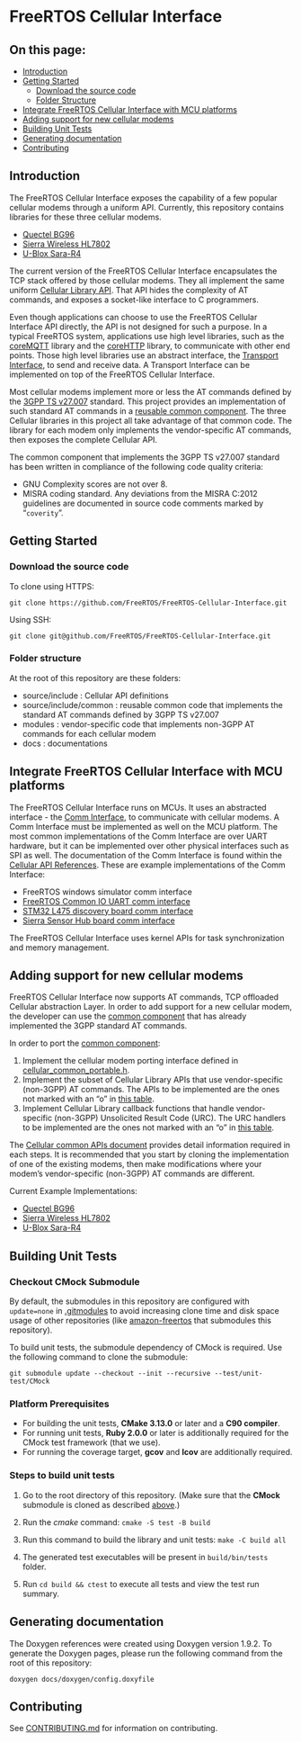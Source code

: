 # FreeRTOS Cellular Interface

## On this page:
* [Introduction](#Introduction)
* [Getting Started](#Getting-Started)
    * [Download the source code](#Download-the-source-code)
    * [Folder Structure](#Folder-Structure)
* [Integrate FreeRTOS Cellular Interface with MCU platforms](#Integrate-FreeRTOS-Cellular-Interface-with-MCU-platforms)
* [Adding support for new cellular modems](#Adding-support-for-new-cellular-modems)
* [Building Unit Tests](#Building-Unit-Tests)
* [Generating documentation](#Generating-documentation)
* [Contributing](#Contributing)

## Introduction

The FreeRTOS Cellular Interface exposes the capability of a few popular cellular modems through a uniform API. Currently, this repository contains libraries for these three cellular modems.

* [Quectel BG96](https://www.quectel.com/product/lte-bg96-cat-m1-nb1-egprs/)
* [Sierra Wireless HL7802](https://www.sierrawireless.com/products-and-solutions/embedded-solutions/products/hl7802/)
* [U-Blox Sara-R4](https://www.u-blox.com/en/product/sara-r4-series)

The current version of the FreeRTOS Cellular Interface encapsulates the TCP stack offered by those cellular modems.  They all implement the same uniform [Cellular Library API](https://github.com/FreeRTOS/FreeRTOS-Cellular-Interface/tree/main/source/include/cellular_api.h).  That API hides the complexity of AT commands, and exposes a socket-like interface to C programmers.

Even though applications can choose to use the FreeRTOS Cellular Interface API directly, the API is not designed for such a purpose. In a typical FreeRTOS system, applications use high level libraries, such as the [coreMQTT](https://github.com/FreeRTOS/coreMQTT) library and the [coreHTTP](https://github.com/FreeRTOS/coreHTTP) library, to communicate with other end points. Those high level libraries use an abstract interface, the [Transport Interface](https://github.com/FreeRTOS/coreMQTT/blob/main/source/interface/transport_interface.h), to send and receive data. A Transport Interface can be implemented on top of the FreeRTOS Cellular Interface.

Most cellular modems implement more or less the AT commands defined by the [3GPP TS v27.007](https://portal.3gpp.org/desktopmodules/Specifications/SpecificationDetails.aspx?specificationId=1515) standard. This project provides an implementation of such standard AT commands in a [reusable common component](https://github.com/FreeRTOS/FreeRTOS-Cellular-Interface/tree/main/source/include/common). The three Cellular libraries in this project all take advantage of that common code. The library for each modem only implements the vendor-specific AT commands, then exposes the complete Cellular API.

The common component that implements the 3GPP TS v27.007 standard has been written in compliance of the following code quality criteria:

* GNU Complexity scores are not over 8.
* MISRA coding standard. Any deviations from the MISRA C:2012 guidelines are documented in source code comments marked by “`coverity`”.

## Getting Started

### Download the source code

To clone using HTTPS:

```
git clone https://github.com/FreeRTOS/FreeRTOS-Cellular-Interface.git
```

Using SSH:

```
git clone git@github.com/FreeRTOS/FreeRTOS-Cellular-Interface.git
```

### Folder structure

At the root of this repository are these folders:

* source/include : Cellular API definitions
* source/include/common : reusable common code that implements the standard AT commands defined by 3GPP TS v27.007
* modules : vendor-specific code that implements non-3GPP AT commands for each cellular modem
* docs : documentations

## Integrate FreeRTOS Cellular Interface with MCU platforms

The FreeRTOS Cellular Interface runs on MCUs.  It uses an abstracted interface - the [Comm Interface](https://github.com/FreeRTOS/FreeRTOS-Cellular-Interface/tree/main/source/interface/cellular_comm_interface.h), to communicate with cellular modems. A Comm Interface must be implemented as well on the MCU platform.  The most common implementations of the Comm Interface are over UART hardware, but it can be implemented over other physical interfaces such as SPI as well. The documentation of the Comm Interface is found within the [Cellular API References](https://www.freertos.org/Documentation/api-ref/cellular/comm_if.html). These are example implementations of the Comm Interface:

* FreeRTOS windows simulator comm interface
* [FreeRTOS Common IO UART comm interface](https://github.com/aws/amazon-freertos/blob/feature/cellular/vendors/st/boards/stm32l475_discovery/ports/comm_if/comm_if_uart.c)
* [STM32 L475 discovery board comm interface](https://github.com/aws/amazon-freertos/blob/feature/cellular/vendors/st/boards/stm32l475_discovery/ports/comm_if/comm_if_st.c)
* [Sierra Sensor Hub board comm interface](https://github.com/aws/amazon-freertos/blob/feature/cellular/vendors/sierra/boards/sensorhub/ports/comm_if/comm_if_sierra.c)

The FreeRTOS Cellular Interface uses kernel APIs for task synchronization and memory management.

## Adding support for new cellular modems

FreeRTOS Cellular Interface now supports AT commands, TCP offloaded Cellular abstraction Layer. In order to add support for a new cellular modem, the developer can use the [common component](https://github.com/FreeRTOS/FreeRTOS-Cellular-Interface/tree/main/source/include/common) that has already implemented the 3GPP standard AT commands.

In order to port the [common component](https://www.freertos.org/Documentation/api-ref/cellular_common/index.html):

1. Implement the cellular modem porting interface defined in [cellular_common_portable.h](https://github.com/FreeRTOS/FreeRTOS-Cellular-Interface/tree/main/source/include/common/cellular_common_portable.h).
2. Implement the subset of Cellular Library APIs that use vendor-specific (non-3GPP) AT commands. The APIs to be implemented are the ones not marked with an “o” in [this table](https://www.freertos.org/Documentation/api-ref/cellular_common/cellular_common_APIs.html).
3. Implement Cellular Library callback functions that handle vendor-specific (non-3GPP) Unsolicited Result Code (URC). The URC handlers to be implemented are the ones not marked with an “o” in [this table](https://www.freertos.org/Documentation/api-ref/cellular_common/cellular_common_URC_handlers.html).

The [Cellular common APIs document](https://www.freertos.org/Documentation/api-ref/cellular_common/index.html) provides detail information required in each steps.
It is recommended that you start by cloning the implementation of one of the existing modems, then make modifications where your modem’s vendor-specific (non-3GPP) AT commands are different.

 Current Example Implementations:

* [Quectel BG96](https://github.com/FreeRTOS/FreeRTOS-Cellular-Interface/tree/main/modules/bg96)
* [Sierra Wireless HL7802](https://github.com/FreeRTOS/FreeRTOS-Cellular-Interface/tree/main/modules/hl7802)
* [U-Blox Sara-R4](https://github.com/FreeRTOS/FreeRTOS-Cellular-Interface/tree/main/modules/sara_r4)

## Building Unit Tests

### Checkout CMock Submodule
By default, the submodules in this repository are configured with `update=none` in [.gitmodules](.gitmodules) to avoid increasing clone time and disk space usage of other repositories (like [amazon-freertos](https://github.com/aws/amazon-freertos) that submodules this repository).


To build unit tests, the submodule dependency of CMock is required. Use the following command to clone the submodule:
```
git submodule update --checkout --init --recursive --test/unit-test/CMock
```

### Platform Prerequisites

- For building the unit tests, **CMake 3.13.0** or later and a **C90 compiler**.
- For running unit tests, **Ruby 2.0.0** or later is additionally required for the CMock test framework (that we use).
- For running the coverage target, **gcov** and **lcov** are additionally required.

### Steps to build unit tests

1. Go to the root directory of this repository. (Make sure that the **CMock** submodule is cloned as described [above](#checkout-cmock-submodule).)

1. Run the *cmake* command: `cmake -S test -B build`

1. Run this command to build the library and unit tests: `make -C build all`

1. The generated test executables will be present in `build/bin/tests` folder.

1. Run `cd build && ctest` to execute all tests and view the test run summary.

## Generating documentation

The Doxygen references were created using Doxygen version 1.9.2. To generate the
Doxygen pages, please run the following command from the root of this repository:

```shell
doxygen docs/doxygen/config.doxyfile
```

## Contributing

See [CONTRIBUTING.md](./.github/CONTRIBUTING.md) for information on contributing.